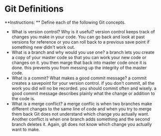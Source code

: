 # Git Definitions

**Instructions: ** Define each of the following Git concepts.

* What is version control?  Why is it useful?
	version control keeps track of changes you make in your code. You can go back and look at past versions for reference or you can roll back to a previous save point if something new didn't work out.
* What is a branch and why would you use one?
	a branch lets you create a copy of your master code so that you can work your new code or changes on it. you then marge that back into master code once it is done. this prevents you from messing up the integrity of the master code.
* What is a commit? What makes a good commit message?
	a commit creates a savepoint for your version control. if you don't commit, all the work you did will no be recorded. you should commit often and wisely. a good commit message describes plainly what the change or addition to the code is.
* What is a merge conflict?
	a merge conflic is when two branches make different changes to the same line of code and when you try to merge them back Git does not understand which change you actually want. Another conflict is when one branch adds something and the second branch deletes it. Again, git does not know which change you actually want to make.